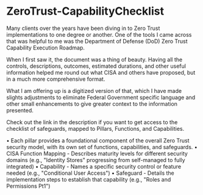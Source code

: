 # ZeroTrust-CapabilityChecklist

Many clients over the years have been diving in to Zero Trust implementations to one degree or another. One of the tools I came across that was helpful to me was the Department of Defense (DoD) Zero Trust Capability Execution Roadmap.  

When I first saw it, the document was a thing of beauty.  Having all the controls, descriptions, outcomes, estimated durations, and other useful information helped me round out what CISA and others have proposed, but in a much more comprehensive format.  

What I am offering up is a digitized version of that, which I have made slights adjustments to eliminate Federal Government specific language and other small enhancements to give greater context to the information presented.  

Check out the link in the description if you want to get access to the checklist of safeguards, mapped to Pillars, Functions, and Capabilities.  

• Each pillar provides a foundational component of the overall Zero Trust security model, with its own set of functions, capabilities, and safeguards.
• CISA Function Mapping - Describes maturity levels for different security domains (e.g., "Identity Stores" progressing from self-managed to fully integrated)
• Capability - Names a specific security control or feature needed (e.g., "Conditional User Access")
• Safeguard - Details the implementation steps to establish that capability (e.g., "Roles and Permissions Pt1")
